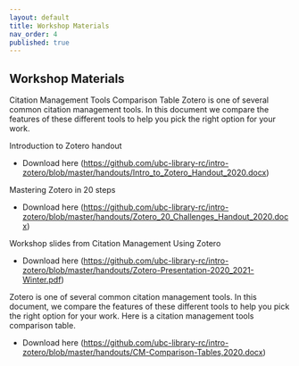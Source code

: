 ```yaml
---
layout: default
title: Workshop Materials
nav_order: 4
published: true
---
```


## Workshop Materials

Citation Management Tools Comparison Table Zotero is one of several common citation management tools. In this document we compare the features of these different tools to help you pick the right option for your work.

Introduction to Zotero handout  

- Download here (https://github.com/ubc-library-rc/intro-zotero/blob/master/handouts/Intro_to_Zotero_Handout_2020.docx)

Mastering Zotero in 20 steps

- Download here (https://github.com/ubc-library-rc/intro-zotero/blob/master/handouts/Zotero_20_Challenges_Handout_2020.docx)

Workshop slides from Citation Management Using Zotero

- Download here (https://github.com/ubc-library-rc/intro-zotero/blob/master/handouts/Zotero-Presentation-2020_2021-Winter.pdf)


Zotero is one of several common citation management tools. In this document, we compare the features of these different tools to help you pick the right option for your work.  Here is a citation management tools comparison table.

- Download here (https://github.com/ubc-library-rc/intro-zotero/blob/master/handouts/CM-Comparison-Tables,2020.docx)

